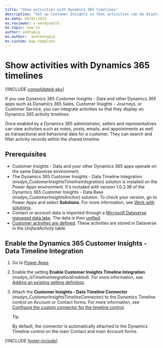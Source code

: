 ```yaml
---
title: "Show activities with Dynamics 365 timelines"
description: "Set up Customer Insights so that activities can be displayed on other Dynamics 365 apps." 
ms.date: 09/01/2023
ms.reviewer: v-wendysmith
ms.topic: how-to
author: andtapia
ms.author:  andreatapia
ms.custom: bap-template
---
```


# Show activities with Dynamics 365 timelines

[!INCLUDE [consolidated-sku](./includes/consolidated-sku.md)]

If you use Dynamics 365 Customer Insights - Data and other Dynamics 365 apps such as Dynamics 365 Sales, Customer Insights - Journeys, or Customer Service, you can integrate activities so that they display on Dynamics 365 activity timelines.

Once enabled by a Dynamics 365 administrator, sellers and representatives can view activities such as notes, posts, emails, and appointments as well as transactional and behavioral data for a customer. They can search and filter activity records within the shared timeline.

## Prerequisites

- Customer Insights - Data and your other Dynamics 365 apps operate on the same Dataverse environment.
- The Dynamics 365 Customer Insights - Data Timeline Integration (*msdyn_CustomerInsightsTimelineIntegration*) solution is installed on the Power Apps environment. It's included with version 1.0.3.38 of the Dynamics 365 Customer Insights - Data Base (*msdyn_CustomerInsightsAnchor*) solution. To check your version, go to Power Apps and select **Solutions**. For more information, see [Work with solutions](/power-apps/maker/data-platform/solutions-overview#search-and-filter-in-a-solution).
- Contact or account data is imported through a [Microsoft Dataverse managed data lake](connect-dataverse-managed-lake.md). The data is then [unified](data-unification.md).
- [Customer activities are defined](activities.md). These activities are stored in Dataverse in the *UnifiedActivity* table.

## Enable the Dynamics 365 Customer Insights - Data Timeline Integration

1. Go to [Power Apps](https://powerapps.microsoft.com/).

1. Enable the setting **Enable Customer Insights Timeline Integration** (*msdyn_IsTimelineIntegrationEnabled*). For more information, see [Adding an existing setting definition](/power-apps/maker/data-platform/create-edit-configure-settings#adding-an-existing-setting-definition).

1. Attach the **Customer Insights - Data Timeline Connector** (*msdyn_CustomerInsightsTimelineConnector*) to the Dynamics Timeline control on Account or Contact forms. For more information, see [Configure the custom connector for the timeline control](/power-apps/maker/model-driven-apps/custom-connectors-timeline-control#configure-the-custom-connector-for-the-timeline-control).

   > [!TIP]
   > By default, the connector is automatically attached to the Dynamics Timeline control on the main Contact and main Account forms.

[!INCLUDE [footer-include](includes/footer-banner.md)]
